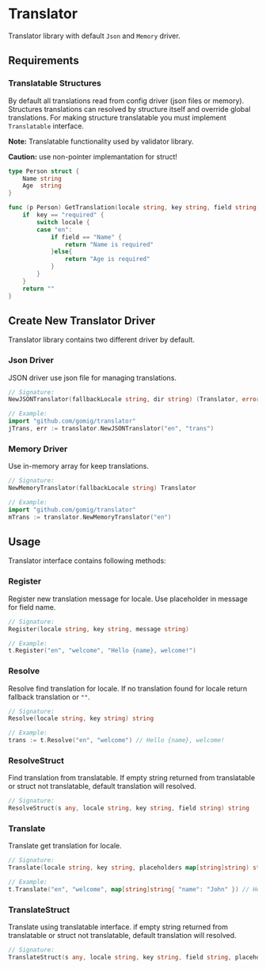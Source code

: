 # Translator

Translator library with default `Json` and `Memory` driver.

## Requirements

### Translatable Structures

By default all translations read from config driver (json files or memory). Structures translations can resolved by structure itself and override global translations. For making structure translatable you must implement `Translatable` interface.

**Note:** Translatable functionality used by validator library.

**Caution:** use non-pointer implemantation for struct!

```go
type Person struct {
    Name string
    Age  string
}

func (p Person) GetTranslation(locale string, key string, field string) string {
    if  key == "required" {
        switch locale {
        case "en":
            if field == "Name" {
                return "Name is required"
            }else{
                return "Age is required"
            }
        }
    }
    return ""
}
```

## Create New Translator Driver

Translator library contains two different driver by default.

### Json Driver

JSON driver use json file for managing translations.

```go
// Signature:
NewJSONTranslator(fallbackLocale string, dir string) (Translator, error)

// Example:
import "github.com/gomig/translator"
jTrans, err := translator.NewJSONTranslator("en", "trans")
```

### Memory Driver

Use in-memory array for keep translations.

```go
// Signature:
NewMemoryTranslator(fallbackLocale string) Translator

// Example:
import "github.com/gomig/translator"
mTrans := translator.NewMemoryTranslator("en")
```

## Usage

Translator interface contains following methods:

### Register

Register new translation message for locale. Use placeholder in message for field name.

```go
// Signature:
Register(locale string, key string, message string)

// Example:
t.Register("en", "welcome", "Hello {name}, welcome!")
```

### Resolve

Resolve find translation for locale. If no translation found for locale return fallback translation or `""`.

```go
// Signature:
Resolve(locale string, key string) string

// Example:
trans := t.Resolve("en", "welcome") // Hello {name}, welcome!
```

### ResolveStruct

Find translation from translatable. If empty string returned from translatable or struct not translatable, default translation will resolved.

```go
// Signature:
ResolveStruct(s any, locale string, key string, field string) string
```

### Translate

Translate get translation for locale.

```go
// Signature:
Translate(locale string, key string, placeholders map[string]string) string

// Example:
t.Translate("en", "welcome", map[string]string{ "name": "John" }) // Hello John, welcome!
```

### TranslateStruct

Translate using translatable interface. if empty string returned from translatable or struct not translatable, default translation will resolved.

```go
// Signature:
TranslateStruct(s any, locale string, key string, field string, placeholders map[string]string) string
```
